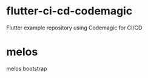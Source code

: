# flutter-ci-cd-codemagic
Flutter example repository using Codemagic for CI/CD

# melos
melos bootstrap
